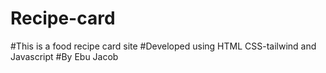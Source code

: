 # Recipe-card
#This is a food recipe card site
#Developed using HTML CSS-tailwind and Javascript
#By Ebu Jacob
